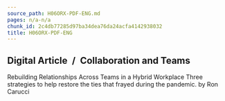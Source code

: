 ```yaml
---
source_path: H06ORX-PDF-ENG.md
pages: n/a-n/a
chunk_id: 2c4db77285d97ba34dea76da24acfa4142938032
title: H06ORX-PDF-ENG
---
```

## Digital Article / Collaboration and Teams

Rebuilding Relationships Across Teams in a Hybrid Workplace Three strategies to help restore the ties that frayed during the pandemic. by Ron Carucci
